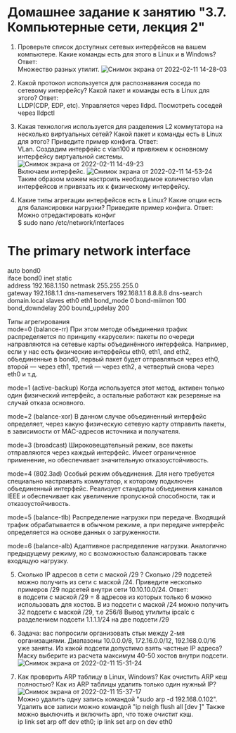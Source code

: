 # Домашнее задание к занятию "3.7. Компьютерные сети, лекция 2"

1. Проверьте список доступных сетевых интерфейсов на вашем компьютере. Какие команды есть для этого в Linux и в Windows?  
Ответ:  
Множество разных утилит.
![Снимок экрана от 2022-02-11 14-28-03](https://user-images.githubusercontent.com/26147777/153583936-bf4c107a-a75c-45c8-bf34-f08f34c36305.png)


2. Какой протокол используется для распознавания соседа по сетевому интерфейсу? Какой пакет и команды есть в Linux для этого?
Ответ:  
LLDP(CDP, EDP, etc). Управляется через lldpd. Посмотреть соседей через lldpctl

3. Какая технология используется для разделения L2 коммутатора на несколько виртуальных сетей? Какой пакет и команды есть в Linux для этого? Приведите пример конфига.
Ответ:  
VLan. Создадим интерфейс с vlan100 и привяжем к основному интерфейсу виртуальной системы. 
![Снимок экрана от 2022-02-11 14-49-23](https://user-images.githubusercontent.com/26147777/153586526-b5608153-b449-4898-8cd2-441fc0cb06ed.png)  
Включаем интерфейс.
![Снимок экрана от 2022-02-11 14-53-24](https://user-images.githubusercontent.com/26147777/153587011-1242920b-bca1-45b3-a099-d8623c3e0e16.png)  
Таким образом можем настроить необходимое количество vlan интерфейсов и привязать их к физическому интерфейсу.

4. Какие типы агрегации интерфейсов есть в Linux? Какие опции есть для балансировки нагрузки? Приведите пример конфига.
Ответ:  
Можно отредактировать конфиг  
$ sudo nano /etc/network/interfaces
# The primary network interface
auto bond0  
iface bond0 inet static  
    address 192.168.1.150
    netmask 255.255.255.0    
    gateway 192.168.1.1
    dns-nameservers 192.168.1.1 8.8.8.8
    dns-search domain.local
        slaves eth0 eth1
        bond_mode 0
        bond-miimon 100
        bond_downdelay 200
        bound_updelay 200
        
 Типы агрегирования  
 mode=0 (balance-rr)
При этом методе объединения трафик распределяется по принципу «карусели»: пакеты по очереди направляются на сетевые карты объединённого интерфейса. Например, если у нас есть физические интерфейсы eth0, eth1, and eth2, объединенные в bond0, первый пакет будет отправляться через eth0, второй — через eth1, третий — через eth2, а четвертый снова через eth0 и т.д.

mode=1 (active-backup)
Когда используется этот метод, активен только один физический интерфейс, а остальные работают как резервные на случай отказа основного.

mode=2 (balance-xor)
В данном случае объединенный интерфейс определяет, через какую физическую сетевую карту отправить пакеты, в зависимости от MAC-адресов источника и получателя.

mode=3 (broadcast) Широковещательный режим, все пакеты отправляются через каждый интерфейс. Имеет ограниченное применение, но обеспечивает значительную отказоустойчивость.

mode=4 (802.3ad)
Особый режим объединения. Для него требуется специально настраивать коммутатор, к которому подключен объединенный интерфейс. Реализует стандарты объединения каналов IEEE и обеспечивает как увеличение пропускной способности, так и отказоустойчивость.

mode=5 (balance-tlb)
Распределение нагрузки при передаче. Входящий трафик обрабатывается в обычном режиме, а при передаче интерфейс определяется на основе данных о загруженности.

mode=6 (balance-alb)
Адаптивное распределение нагрузки. Аналогично предыдущему режиму, но с возможностью балансировать также входящую нагрузку.  

5. Сколько IP адресов в сети с маской /29 ? Сколько /29 подсетей можно получить из сети с маской /24. Приведите несколько примеров /29 подсетей внутри сети 10.10.10.0/24.
Ответ:  
в подсети с маской /29 = 8 адресов из которых только 6 можно использовать для хостов. 
В из подсети с маской /24 можно получить 32 подсети с маской /29, т.е 256/8
Вывод утилиты ipcalc c разделением подсети 1.1.1.1/24 на две подсети /29

6. Задача: вас попросили организовать стык между 2-мя организациями. Диапазоны 10.0.0.0/8, 172.16.0.0/12, 192.168.0.0/16 уже заняты. Из какой подсети допустимо взять частные IP адреса? Маску выберите из расчета максимум 40-50 хостов внутри подсети.  
![Снимок экрана от 2022-02-11 15-31-24](https://user-images.githubusercontent.com/26147777/153592043-1e034196-53a9-4011-bdf3-0c14f3e3f9c5.png)


7. Как проверить ARP таблицу в Linux, Windows? Как очистить ARP кеш полностью? Как из ARP таблицы удалить только один нужный IP?  
![Снимок экрана от 2022-02-11 15-37-17](https://user-images.githubusercontent.com/26147777/153593397-31caf266-1f72-44c4-ae30-d5ef818af919.png)  
Можно удалить одну запись командой "sudo arp -d 192.168.0.102". 
Удалить все записи можно командой "ip neigh flush all [dev <device>]"
  Также можно выключить и включить арп, что тоже очистит кэш.   
  ip link set arp off dev eth0; ip link set arp on dev eth0

